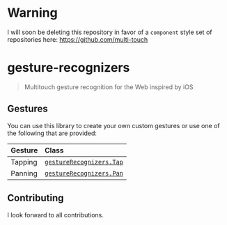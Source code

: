 # Warning

I will soon be deleting this repository in favor of a `component` style set of
repositories here: https://github.com/multi-touch

# gesture-recognizers

> Multitouch gesture recognition for the Web inspired by iOS

## Gestures

You can use this library to create your own custom gestures or use one of the
following that are provided:

| Gesture | Class |
|:------- |:----- |
| Tapping | [`gestureRecognizers.Tap`](readmes/tap.md) |
| Panning | [`gestureRecognizers.Pan`](readmes/pan.md) |

## Contributing

I look forward to all contributions.
